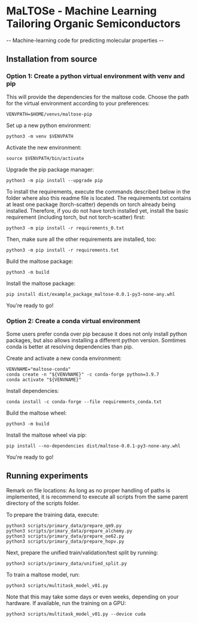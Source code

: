 # MaLTOSe - Machine Learning Tailoring Organic Semiconductors
-- Machine-learning code for predicting molecular properties --

## Installation from source

### Option 1: Create a python virtual environment with venv and pip

This will provide the dependencies for the maltose code. Choose the path for the virtual environment according to your preferences:

```
VENVPATH=$HOME/venvs/maltose-pip
```

Set up a new python environment:

```
python3 -m venv $VENVPATH
```

Activate the new environment:

```
source $VENVPATH/bin/activate
```

Upgrade the pip package manager:

```
python3 -m pip install --upgrade pip
```

To install the requirements, execute the commands described below in the folder where also this readme file is located.
The requirements.txt contains at least one package (torch-scatter) depends on torch already being installed. Therefore, if you do not have torch installed yet, install the basic requirement (including torch, but not torch-scatter) first:

```
python3 -m pip install -r requirements_0.txt
```

Then, make sure all the other requirements are installed, too:

```
python3 -m pip install -r requirements.txt
```

Build the maltose package:

```
python3 -m build
```

Install the maltose package:

```
pip install dist/example_package_maltose-0.0.1-py3-none-any.whl
```

You're ready to go!

### Option 2: Create a conda virtual environment

Some users prefer conda over pip because it does not only install python packages, but also allows installing a different python version. Somtimes conda is better at resolving dependencies than pip.

Create and activate a new conda environment:

```
VENVNAME="maltose-conda"
conda create -n "${VENVNAME}" -c conda-forge python=3.9.7
conda activate "${VENVNAME}"
```

Install dependencies:

```
conda install -c conda-forge --file requirements_conda.txt
```

Build the maltose wheel:

```
python3 -m build
```

Install the maltose wheel via pip:

```
pip install --no-dependencies dist/maltose-0.0.1-py3-none-any.whl
```

You're ready to go!

## Running experiments

Remark on file locations: As long as no proper handling of paths is implemented, it is recommend to execute all scripts from the same parent directory of the scripts folder.

To prepare the training data, execute:

```
python3 scripts/primary_data/prepare_qm9.py
python3 scripts/primary_data/prepare_alchemy.py
python3 scripts/primary_data/prepare_oe62.py
python3 scripts/primary_data/prepare_hopv.py
```

Next, prepare the unified train/validation/test split by running:

```
python3 scripts/primary_data/unified_split.py
```

To train a maltose model, run:

```
python3 scripts/multitask_model_v01.py
```

Note that this may take some days or even weeks, depending on your hardware. If available, run the training on a GPU:

```
python3 scripts/multitask_model_v01.py --device cuda
```
